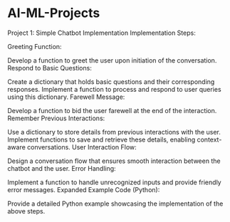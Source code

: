 # AI-ML-Projects
Project 1: Simple Chatbot Implementation
Implementation Steps:

Greeting Function:

Develop a function to greet the user upon initiation of the conversation.
Respond to Basic Questions:

Create a dictionary that holds basic questions and their corresponding responses.
Implement a function to process and respond to user queries using this dictionary.
Farewell Message:

Develop a function to bid the user farewell at the end of the interaction.
Remember Previous Interactions:

Use a dictionary to store details from previous interactions with the user.
Implement functions to save and retrieve these details, enabling context-aware conversations.
User Interaction Flow:

Design a conversation flow that ensures smooth interaction between the chatbot and the user.
Error Handling:

Implement a function to handle unrecognized inputs and provide friendly error messages.
Expanded Example Code (Python):

Provide a detailed Python example showcasing the implementation of the above steps.

